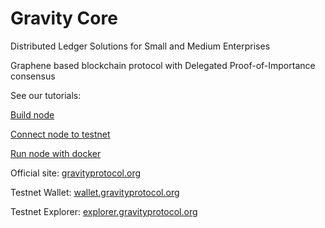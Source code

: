 # Gravity Core

Distributed Ledger Solutions for Small and Medium Enterprises

Graphene based blockchain protocol with Delegated Proof-of-Importance consensus


See our tutorials:

[Build node](https://github.com/GravityProtocol/gravity-docs/blob/master/tutorials/building%20on%20ubuntu.md) 

[Connect node to testnet](https://github.com/GravityProtocol/gravity-docs/blob/master/tutorials/connecting%20to%20testnet.md) 

[Run node with docker](https://github.com/GravityProtocol/gravity-docs/blob/master/tutorials/running%20node%20with%20docker.md) 


Official site: [gravityprotocol.org](https://gravityprotocol.org)

Testnet Wallet: [wallet.gravityprotocol.org](https://wallet.gravityprotocol.org)

Testnet Explorer: [explorer.gravityprotocol.org](https://explorer.gravityprotocol.org)
